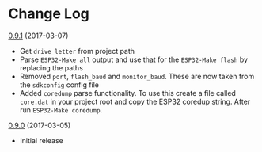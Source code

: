 # Change Log

[0.9.1](#) (2017-03-07)
* Get `drive_letter` from project path
* Parse `ESP32-Make all` output and use that for the `ESP32-Make flash` by replacing the paths
* Removed `port`, `flash_baud` and `monitor_baud`. These are now taken from the `sdkconfig` config file
* Added `coredump` parse functionality. To use this create a file called `core.dat` in your project root and copy the ESP32 coredup string. After run `ESP32-Make coredump`.

[0.9.0](#) (2017-03-05) 
* Initial release
